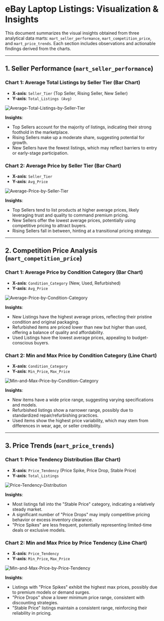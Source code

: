 # eBay Laptop Listings: Visualization & Insights

This document summarizes the visual insights obtained from three analytical data marts: `mart_seller_performance`, `mart_competition_price`, and `mart_price_trends`. Each section includes observations and actionable findings derived from the charts.

---

## 1. Seller Performance (`mart_seller_performance`)

### **Chart 1: Average Total Listings by Seller Tier (Bar Chart)**
- **X-axis**: `Seller_Tier` (Top Seller, Rising Seller, New Seller)  
- **Y-axis**: `Total_Listings (Avg)`

![Average-Total-Listings-by-Seller-Tier](https://private-user-images.githubusercontent.com/201462828/430766340-30f9461b-8a25-4bde-90f6-74b18d7f995d.png?jwt=eyJhbGciOiJIUzI1NiIsInR5cCI6IkpXVCJ9.eyJpc3MiOiJnaXRodWIuY29tIiwiYXVkIjoicmF3LmdpdGh1YnVzZXJjb250ZW50LmNvbSIsImtleSI6ImtleTUiLCJleHAiOjE3NDM5OTMxOTMsIm5iZiI6MTc0Mzk5Mjg5MywicGF0aCI6Ii8yMDE0NjI4MjgvNDMwNzY2MzQwLTMwZjk0NjFiLThhMjUtNGJkZS05MGY2LTc0YjE4ZDdmOTk1ZC5wbmc_WC1BbXotQWxnb3JpdGhtPUFXUzQtSE1BQy1TSEEyNTYmWC1BbXotQ3JlZGVudGlhbD1BS0lBVkNPRFlMU0E1M1BRSzRaQSUyRjIwMjUwNDA3JTJGdXMtZWFzdC0xJTJGczMlMkZhd3M0X3JlcXVlc3QmWC1BbXotRGF0ZT0yMDI1MDQwN1QwMjI4MTNaJlgtQW16LUV4cGlyZXM9MzAwJlgtQW16LVNpZ25hdHVyZT1mZWFjYzA4ZWI0N2JkZjA5OTliZmVhZDg2MTRmY2FkMWEyOGRiZjg2NTc5NTA3ZGM4ODg3NTlmMTcwNGFjYmVlJlgtQW16LVNpZ25lZEhlYWRlcnM9aG9zdCJ9.aTDBC7y0xoFZGnozQdjHwxASQatm_i2V8b9w_FOo4FQ)

**Insights**:
- Top Sellers account for the majority of listings, indicating their strong foothold in the marketplace.
- Rising Sellers make up a moderate share, suggesting potential for growth.
- New Sellers have the fewest listings, which may reflect barriers to entry or early-stage participation.

### **Chart 2: Average Price by Seller Tier (Bar Chart)**
- **X-axis**: `Seller_Tier`  
- **Y-axis**: `Avg_Price`

![Average-Price-by-Seller-Tier](https://private-user-images.githubusercontent.com/201462828/430766416-bf1d7312-d31b-4f12-93e4-1c3bf1b25955.png?jwt=eyJhbGciOiJIUzI1NiIsInR5cCI6IkpXVCJ9.eyJpc3MiOiJnaXRodWIuY29tIiwiYXVkIjoicmF3LmdpdGh1YnVzZXJjb250ZW50LmNvbSIsImtleSI6ImtleTUiLCJleHAiOjE3NDM5OTMyNTksIm5iZiI6MTc0Mzk5Mjk1OSwicGF0aCI6Ii8yMDE0NjI4MjgvNDMwNzY2NDE2LWJmMWQ3MzEyLWQzMWItNGYxMi05M2U0LTFjM2JmMWIyNTk1NS5wbmc_WC1BbXotQWxnb3JpdGhtPUFXUzQtSE1BQy1TSEEyNTYmWC1BbXotQ3JlZGVudGlhbD1BS0lBVkNPRFlMU0E1M1BRSzRaQSUyRjIwMjUwNDA3JTJGdXMtZWFzdC0xJTJGczMlMkZhd3M0X3JlcXVlc3QmWC1BbXotRGF0ZT0yMDI1MDQwN1QwMjI5MTlaJlgtQW16LUV4cGlyZXM9MzAwJlgtQW16LVNpZ25hdHVyZT01YjUyYzdjOGIxMjAxZWU1OWUzOGI3YzMxMmE3ODBkYmM3ZTkyMzE5Y2Y5YTBiNGE3ZTU1Y2Q3OTljNjMzYzFiJlgtQW16LVNpZ25lZEhlYWRlcnM9aG9zdCJ9.f2SGxDp0rBn7SccQkAfmrtPFl-LSQ6TLldr5-HBUfo0)

**Insights**:
- Top Sellers tend to list products at higher average prices, likely leveraging trust and quality to command premium pricing.
- New Sellers offer the lowest average prices, potentially using competitive pricing to attract buyers.
- Rising Sellers fall in between, hinting at a transitional pricing strategy.

---

## 2. Competition Price Analysis (`mart_competition_price`)

### **Chart 1: Average Price by Condition Category (Bar Chart)**
- **X-axis**: `Condition_Category` (New, Used, Refurbished)  
- **Y-axis**: `Avg_Price`

![Average-Price-by-Condition-Category](https://private-user-images.githubusercontent.com/201462828/430766515-e24f3c70-3d1d-425d-abb8-d6b1d5d50e55.png?jwt=eyJhbGciOiJIUzI1NiIsInR5cCI6IkpXVCJ9.eyJpc3MiOiJnaXRodWIuY29tIiwiYXVkIjoicmF3LmdpdGh1YnVzZXJjb250ZW50LmNvbSIsImtleSI6ImtleTUiLCJleHAiOjE3NDM5OTMzMjEsIm5iZiI6MTc0Mzk5MzAyMSwicGF0aCI6Ii8yMDE0NjI4MjgvNDMwNzY2NTE1LWUyNGYzYzcwLTNkMWQtNDI1ZC1hYmI4LWQ2YjFkNWQ1MGU1NS5wbmc_WC1BbXotQWxnb3JpdGhtPUFXUzQtSE1BQy1TSEEyNTYmWC1BbXotQ3JlZGVudGlhbD1BS0lBVkNPRFlMU0E1M1BRSzRaQSUyRjIwMjUwNDA3JTJGdXMtZWFzdC0xJTJGczMlMkZhd3M0X3JlcXVlc3QmWC1BbXotRGF0ZT0yMDI1MDQwN1QwMjMwMjFaJlgtQW16LUV4cGlyZXM9MzAwJlgtQW16LVNpZ25hdHVyZT01MTI0ZGRjNGY4YmQzOTI1NzkxYjYwNDViN2VjYjkwOTRkMjc5MzJmOWU0NTE5Y2EyY2E5MzEwMWIyYWVmMmIxJlgtQW16LVNpZ25lZEhlYWRlcnM9aG9zdCJ9.z-QA83LXxVacIaozpQWFici-pHbOPrkVjswg-1UFYLI)

**Insights**:
- New Listings have the highest average prices, reflecting their pristine condition and original packaging.
- Refurbished items are priced lower than new but higher than used, offering a balance of quality and affordability.
- Used Listings have the lowest average prices, appealing to budget-conscious buyers.

### **Chart 2: Min and Max Price by Condition Category (Line Chart)**
- **X-axis**: `Condition_Category`  
- **Y-axis**: `Min_Price`, `Max_Price`

![Min-and-Max-Price-by-Condition-Category](https://private-user-images.githubusercontent.com/201462828/430766612-7cffd267-583c-4a58-b83c-bd6ab2a98f8b.png?jwt=eyJhbGciOiJIUzI1NiIsInR5cCI6IkpXVCJ9.eyJpc3MiOiJnaXRodWIuY29tIiwiYXVkIjoicmF3LmdpdGh1YnVzZXJjb250ZW50LmNvbSIsImtleSI6ImtleTUiLCJleHAiOjE3NDM5OTMzNTMsIm5iZiI6MTc0Mzk5MzA1MywicGF0aCI6Ii8yMDE0NjI4MjgvNDMwNzY2NjEyLTdjZmZkMjY3LTU4M2MtNGE1OC1iODNjLWJkNmFiMmE5OGY4Yi5wbmc_WC1BbXotQWxnb3JpdGhtPUFXUzQtSE1BQy1TSEEyNTYmWC1BbXotQ3JlZGVudGlhbD1BS0lBVkNPRFlMU0E1M1BRSzRaQSUyRjIwMjUwNDA3JTJGdXMtZWFzdC0xJTJGczMlMkZhd3M0X3JlcXVlc3QmWC1BbXotRGF0ZT0yMDI1MDQwN1QwMjMwNTNaJlgtQW16LUV4cGlyZXM9MzAwJlgtQW16LVNpZ25hdHVyZT02MzhiNTc0ZDE0NGNmYjFhM2MyNGIzYzliNjJhMDNhMjI3MTY5NTM0N2ExMzVlMDc3YjQ4NDU3ZWEwODg2YzVmJlgtQW16LVNpZ25lZEhlYWRlcnM9aG9zdCJ9.NSEIAZnOJumtfyYYIqw7HldzhQnHOwlomGs74dl1CPI)

**Insights**:
- New items have a wide price range, suggesting varying specifications and models.
- Refurbished listings show a narrower range, possibly due to standardized repair/refurbishing practices.
- Used items show the highest price variability, which may stem from differences in wear, age, or seller credibility.

---

## 3. Price Trends (`mart_price_trends`)

### **Chart 1: Price Tendency Distribution (Bar Chart)**
- **X-axis**: `Price_Tendency` (Price Spike, Price Drop, Stable Price)  
- **Y-axis**: `Total_Listings`

![Price-Tendency-Distribution](https://private-user-images.githubusercontent.com/201462828/430766673-61d69386-08c7-4b5a-91b5-40dfcc05b86a.png?jwt=eyJhbGciOiJIUzI1NiIsInR5cCI6IkpXVCJ9.eyJpc3MiOiJnaXRodWIuY29tIiwiYXVkIjoicmF3LmdpdGh1YnVzZXJjb250ZW50LmNvbSIsImtleSI6ImtleTUiLCJleHAiOjE3NDM5OTM0NTYsIm5iZiI6MTc0Mzk5MzE1NiwicGF0aCI6Ii8yMDE0NjI4MjgvNDMwNzY2NjczLTYxZDY5Mzg2LTA4YzctNGI1YS05MWI1LTQwZGZjYzA1Yjg2YS5wbmc_WC1BbXotQWxnb3JpdGhtPUFXUzQtSE1BQy1TSEEyNTYmWC1BbXotQ3JlZGVudGlhbD1BS0lBVkNPRFlMU0E1M1BRSzRaQSUyRjIwMjUwNDA3JTJGdXMtZWFzdC0xJTJGczMlMkZhd3M0X3JlcXVlc3QmWC1BbXotRGF0ZT0yMDI1MDQwN1QwMjMyMzZaJlgtQW16LUV4cGlyZXM9MzAwJlgtQW16LVNpZ25hdHVyZT1mNWNmOGVhZTYzYzU1YWQ3MTY4N2IxZDg1YTRjMjlhYmJjY2M5Y2Q2NDA5MGJmNTcyNTBiY2YxYTliZWMyNjViJlgtQW16LVNpZ25lZEhlYWRlcnM9aG9zdCJ9.nLaQ1Y_HgbN9gq10fBFavpWMH9gGJRGXBRGEoMk6z74)

**Insights**:
- Most listings fall into the "Stable Price" category, indicating a relatively steady market.
- A significant number of "Price Drops" may imply competitive pricing behavior or excess inventory clearance.
- "Price Spikes" are less frequent, potentially representing limited-time deals or exclusive models.

### **Chart 2: Min and Max Price by Price Tendency (Line Chart)**
- **X-axis**: `Price_Tendency`  
- **Y-axis**: `Min_Price`, `Max_Price`

![Min-and-Max-Price-by-Price-Tendency](https://private-user-images.githubusercontent.com/201462828/430766737-ad78bd79-b10b-41f2-9d17-895d6532c300.png?jwt=eyJhbGciOiJIUzI1NiIsInR5cCI6IkpXVCJ9.eyJpc3MiOiJnaXRodWIuY29tIiwiYXVkIjoicmF3LmdpdGh1YnVzZXJjb250ZW50LmNvbSIsImtleSI6ImtleTUiLCJleHAiOjE3NDM5OTM1MzEsIm5iZiI6MTc0Mzk5MzIzMSwicGF0aCI6Ii8yMDE0NjI4MjgvNDMwNzY2NzM3LWFkNzhiZDc5LWIxMGItNDFmMi05ZDE3LTg5NWQ2NTMyYzMwMC5wbmc_WC1BbXotQWxnb3JpdGhtPUFXUzQtSE1BQy1TSEEyNTYmWC1BbXotQ3JlZGVudGlhbD1BS0lBVkNPRFlMU0E1M1BRSzRaQSUyRjIwMjUwNDA3JTJGdXMtZWFzdC0xJTJGczMlMkZhd3M0X3JlcXVlc3QmWC1BbXotRGF0ZT0yMDI1MDQwN1QwMjMzNTFaJlgtQW16LUV4cGlyZXM9MzAwJlgtQW16LVNpZ25hdHVyZT1hYmYyMDk0NmU5ZGFiYTkyN2Q0NzkyZmU4OGJmOWU2N2FiMWUxZjFjYjFjMzM4OTBlNWRlMjEwODZjYzdkMGQyJlgtQW16LVNpZ25lZEhlYWRlcnM9aG9zdCJ9.NTRacvgvWysjJCbPnj3uYNez2hdfWhapkRLIwzr_g1Y)

**Insights**:
- Listings with "Price Spikes" exhibit the highest max prices, possibly due to premium models or demand surges.
- "Price Drops" show a lower minimum price range, consistent with discounting strategies.
- "Stable Price" listings maintain a consistent range, reinforcing their reliability in pricing.
